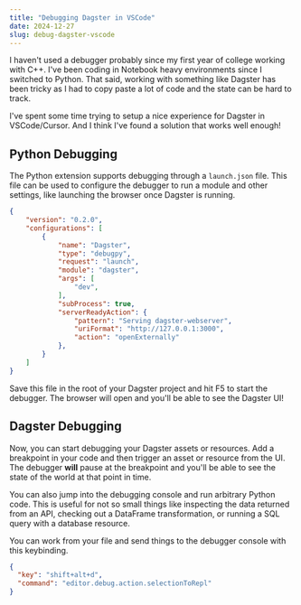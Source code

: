 ```yaml
---
title: "Debugging Dagster in VSCode"
date: 2024-12-27
slug: debug-dagster-vscode
---
```


I haven't used a debugger probably since my first year of college working with C++. I've been coding in Notebook heavy environments since I switched to Python. That said, working with something like Dagster has been tricky as I had to copy paste a lot of code and the state can be hard to track.

I've spent some time trying to setup a nice experience for Dagster in VSCode/Cursor. And I think I've found a solution that works well enough!

## Python Debugging

The Python extension supports debugging through a `launch.json` file. This file can be used to configure the debugger to run a module and other settings, like launching the browser once Dagster is running.

```json
{
    "version": "0.2.0",
    "configurations": [
        {
            "name": "Dagster",
            "type": "debugpy",
            "request": "launch",
            "module": "dagster",
            "args": [
                "dev",
            ],
            "subProcess": true,
            "serverReadyAction": {
                "pattern": "Serving dagster-webserver",
                "uriFormat": "http://127.0.0.1:3000",
                "action": "openExternally"
            },
        }
    ]
}
```

Save this file in the root of your Dagster project and hit F5 to start the debugger. The browser will open and you'll be able to see the Dagster UI!

## Dagster Debugging

Now, you can start debugging your Dagster assets or resources. Add a breakpoint in your code and then trigger an asset or resource from the UI. The debugger **will** pause at the breakpoint and you'll be able to see the state of the world at that point in time.

You can also jump into the debugging console and run arbitrary Python code. This is useful for not so small things like inspecting the data returned from an API, checking out a DataFrame transformation, or running a SQL query with a database resource.

You can work from your file and send things to the debugger console with this keybinding.

```json
{
  "key": "shift+alt+d",
  "command": "editor.debug.action.selectionToRepl"
}
```
